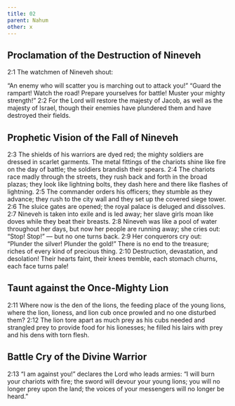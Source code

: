 ```yaml
---
title: 02
parent: Nahum
other: x
---
```


## Proclamation of the Destruction of Nineveh

<a name="2:1">2:1</a> The watchmen of Nineveh shout:

“An enemy who will scatter you is marching out to attack you!”
“Guard the rampart!
Watch the road!
Prepare yourselves for battle!
Muster your mighty strength!”
<a name="2:2">2:2</a> For the Lord will restore the majesty of Jacob,
as well as the majesty of Israel,
though their enemies have plundered them
and have destroyed their fields.

## Prophetic Vision of the Fall of Nineveh

<a name="2:3">2:3</a> The shields of his warriors are dyed red;
the mighty soldiers are dressed in scarlet garments.
The metal fittings of the chariots shine like fire on the day of battle;
the soldiers brandish their spears.
<a name="2:4">2:4</a> The chariots race madly through the streets,
they rush back and forth in the broad plazas;
they look like lightning bolts,
they dash here and there like flashes of lightning.
<a name="2:5">2:5</a> The commander orders his officers;
they stumble as they advance;
they rush to the city wall
and they set up the covered siege tower.
<a name="2:6">2:6</a> The sluice gates are opened;
the royal palace is deluged and dissolves.
<a name="2:7">2:7</a> Nineveh is taken into exile and is led away;
her slave girls moan like doves while they beat their breasts.
<a name="2:8">2:8</a> Nineveh was like a pool of water throughout her days,
but now her people are running away;
she cries out: “Stop! Stop!” — 
but no one turns back.
<a name="2:9">2:9</a> Her conquerors cry out:
“Plunder the silver! Plunder the gold!”
There is no end to the treasure;
riches of every kind of precious thing.
<a name="2:10">2:10</a> Destruction, devastation, and desolation!
Their hearts faint,
their knees tremble,
each stomach churns, each face turns pale!

## Taunt against the Once-Mighty Lion

<a name="2:11">2:11</a> Where now is the den of the lions,
the feeding place of the young lions,
where the lion, lioness, and lion cub once prowled
and no one disturbed them?
<a name="2:12">2:12</a> The lion tore apart as much prey as his cubs needed
and strangled prey to provide food for his lionesses;
he filled his lairs with prey
and his dens with torn flesh.

## Battle Cry of the Divine Warrior

<a name="2:13">2:13</a> “I am against you!” declares the Lord who leads armies:
“I will burn your chariots with fire;
the sword will devour your young lions;
you will no longer prey upon the land;
the voices of your messengers will no longer be heard.”
